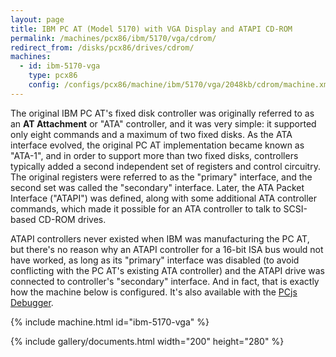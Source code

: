 ```yaml
---
layout: page
title: IBM PC AT (Model 5170) with VGA Display and ATAPI CD-ROM
permalink: /machines/pcx86/ibm/5170/vga/cdrom/
redirect_from: /disks/pcx86/drives/cdrom/
machines:
  - id: ibm-5170-vga
    type: pcx86
    config: /configs/pcx86/machine/ibm/5170/vga/2048kb/cdrom/machine.xml
---
```


The original IBM PC AT's fixed disk controller was originally referred to as an **AT Attachment**
or "ATA" controller, and it was very simple: it supported only eight commands and a maximum of two
fixed disks.  As the ATA interface evolved, the original PC AT implementation became known as "ATA-1",
and in order to support more than two fixed disks, controllers typically added a second independent
set of registers and control circuitry.  The original registers were referred to as the "primary"
interface, and the second set was called the "secondary" interface.  Later, the ATA Packet Interface
("ATAPI") was defined, along with some additional ATA controller commands, which made it possible
for an ATA controller to talk to SCSI-based CD-ROM drives.

ATAPI controllers never existed when IBM was manufacturing the PC AT, but there's no reason why an
ATAPI controller for a 16-bit ISA bus would not have worked, as long as its "primary" interface was
disabled (to avoid conflicting with the PC AT's existing ATA controller) and the ATAPI drive was
connected to controller's "secondary" interface.  And in fact, that is exactly how the machine below
is configured.  It's also available with the [PCjs Debugger](debugger/).

{% include machine.html id="ibm-5170-vga" %}

{% include gallery/documents.html width="200" height="280" %}
